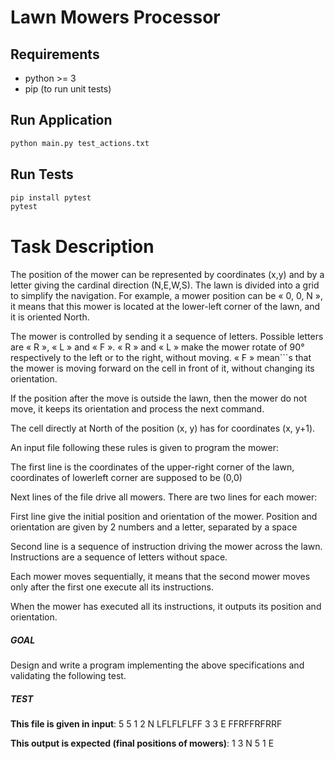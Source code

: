 # Lawn Mowers Processor

## Requirements

* python >= 3
* pip (to run unit tests)

## Run Application

```sh
python main.py test_actions.txt
```

## Run Tests

```sh
pip install pytest
pytest
```

# Task Description

The position of the mower can be represented by coordinates (x,y) and by a letter giving the cardinal direction (N,E,W,S). The lawn is divided into a grid to simplify the navigation. For example, a mower position can be « 0, 0, N », it means that this mower is located at the lower-left corner of the lawn, and it is oriented North.

The mower is controlled by sending it a sequence of letters. Possible letters are « R », « L » and « F ». « R » and « L » make the mower rotate of 90° respectively to the left or to the right, without moving. « F » mean```s that the mower is moving forward on the cell in front of it, without changing its orientation.

If the position after the move is outside the lawn, then the mower do not move, it keeps its orientation and process the next command.

The cell directly at North of the position (x, y) has for coordinates (x, y+1).

An input file following these rules is given to program the mower:

The first line is the coordinates of the upper-right corner of the lawn, coordinates of lowerleft corner are supposed to be (0,0)

Next lines of the file drive all mowers. There are two lines for each mower:

First line give the initial position and orientation of the mower. Position and orientation are given by 2 numbers and a letter, separated by a space

Second line is a sequence of instruction driving the mower across the lawn. Instructions are a sequence of letters without space.

Each mower moves sequentially, it means that the second mower moves only after the first one execute all its instructions.

When the mower has executed all its instructions, it outputs its position and orientation.

##### GOAL
Design and write a program implementing the above specifications and validating the following test.

##### TEST
**This file is given in input**:
5 5
1 2 N
LFLFLFLFF
3 3 E
FFRFFRFRRF

**This output is expected (final positions of mowers)**:
1 3 N
5 1 E


